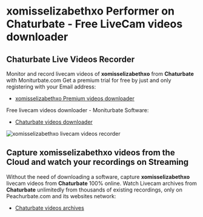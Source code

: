 # xomisselizabethxo Performer on Chaturbate - Free LiveCam videos downloader

## Chaturbate Live Videos Recorder

Monitor and record livecam videos of **xomisselizabethxo** from **Chaturbate** with Moniturbate.com
Get a premium trial for free by just and only registering with your Email address:
* [xomisselizabethxo Premium videos downloader](https://moniturbate.com/request-demo-licence-key.html)

Free livecam videos downloader - Moniturbate Software:
* [Chaturbate videos downloader](https://moniturbate.com/moniturbate-download-software.html)

![xomisselizabethxo livecam videos recorder](https://peachurnet.com/templates/moniturbate-software.png)


## Capture xomisselizabethxo videos from the Cloud and watch your recordings on Streaming

Without the need of downloading a software, capture **xomisselizabethxo** livecam videos from **Chaturbate** 100% online.
Watch Livecam archives from **Chaturbate** unlimitedly from thousands of existing recordings, only on Peachurbate.com and its websites network:
* [Chaturbate videos archives](https://peachurnet.com/)